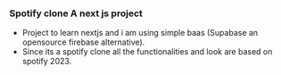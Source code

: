### Spotify clone A next js project
- Project to learn nextjs and i am using simple baas (Supabase an opensource firebase alternative).
- Since its a spotify clone all the functionalities and look are based on spotify 2023.
